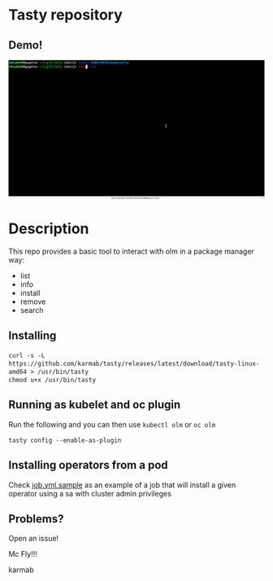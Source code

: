 # Tasty repository

## Demo!

![](tasty.gif)

# Description

This repo provides a basic tool to interact with olm in a package manager way:

- list
- info
- install
- remove
- search

## Installing

```
curl -s -L https://github.com/karmab/tasty/releases/latest/download/tasty-linux-amd64 > /usr/bin/tasty
chmod u+x /usr/bin/tasty
```

##  Running as kubelet and oc plugin

Run the following and you can then use `kubectl olm` or `oc olm`

```
tasty config --enable-as-plugin
```

## Installing operators from a pod

Check [job.yml.sample](job.yml.sample) as an example of a job that will install a given operator using a sa with cluster admin privileges

## Problems?

Open an issue!

Mc Fly!!!

karmab
